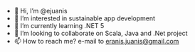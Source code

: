- 👋 Hi, I’m @ejuanis
- 👀 I’m interested in sustainable app development
- 🌱 I’m currently learning .NET 5
- 💞️ I’m looking to collaborate on Scala, Java and .Net project
- 📫 How to reach me? e-mail to eranis.juanis@gmail.com

<!---
ejuanis/ejuanis is a ✨ special ✨ repository because its `README.md` (this file) appears on your GitHub profile.
You can click the Preview link to take a look at your changes.
--->

